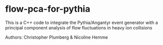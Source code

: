 # flow-pca-for-pythia
This is a C++ code to integrate the Pythia/Angantyr event generator with a principal component analysis of flow fluctuations in heavy ion collisions

Authors: Christopher Plumberg & Nicoline Hemme
